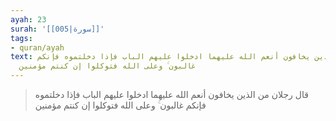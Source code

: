 ```yaml
---
ayah: 23
surah: '[[005|سورة]]'
tags:
- quran/ayah
text: قال رجلان من الذين يخافون أنعم الله عليهما ادخلوا عليهم الباب فإذا دخلتموه فإنكم
  غالبون ۚ وعلى الله فتوكلوا إن كنتم مؤمنين
---
```

> قال رجلان من الذين يخافون أنعم الله عليهما ادخلوا عليهم الباب فإذا دخلتموه فإنكم غالبون ۚ وعلى الله فتوكلوا إن كنتم مؤمنين
